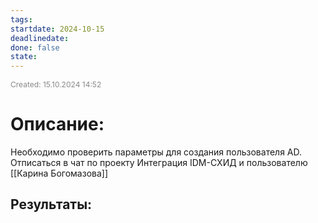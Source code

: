 ```yaml
---
tags: 
startdate: 2024-10-15
deadlinedate: 
done: false
state:
---
```

<span style="font-size:12px; color:#888888;">Created: 15.10.2024 14:52</span>


# Описание:

Необходимо проверить параметры для создания пользователя AD. Отписаться в чат по проекту Интеграция IDM-СХИД и пользователю [[Карина Богомазова]]

## Результаты:


